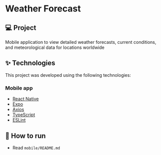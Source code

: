 # Weather Forecast

## 💻 Project

Mobile application to view detailed weather forecasts, current conditions, and meteorological data for locations worldwide

## ✨ Technologies

This project was developed using the following technologies:

### Mobile app

- [React Native](https://reactnative.dev/)
- [Expo](https://expo.dev/)
- [Axios](https://axios-http.com/)
- [TypeScript](https://www.typescriptlang.org/)
- [ESLint](https://eslint.org/)

## 🚀 How to run

- Read `mobile/README.md`

